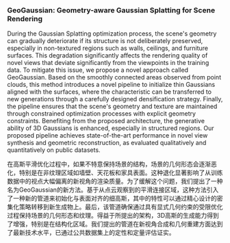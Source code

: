 ### GeoGaussian: Geometry-aware Gaussian Splatting for Scene Rendering

During the Gaussian Splatting optimization process, the scene's geometry can gradually deteriorate if its structure is not deliberately preserved, especially in non-textured regions such as walls, ceilings, and furniture surfaces. This degradation significantly affects the rendering quality of novel views that deviate significantly from the viewpoints in the training data. To mitigate this issue, we propose a novel approach called GeoGaussian. Based on the smoothly connected areas observed from point clouds, this method introduces a novel pipeline to initialize thin Gaussians aligned with the surfaces, where the characteristic can be transferred to new generations through a carefully designed densification strategy. Finally, the pipeline ensures that the scene's geometry and texture are maintained through constrained optimization processes with explicit geometry constraints. Benefiting from the proposed architecture, the generative ability of 3D Gaussians is enhanced, especially in structured regions. Our proposed pipeline achieves state-of-the-art performance in novel view synthesis and geometric reconstruction, as evaluated qualitatively and quantitatively on public datasets.

在高斯平滑优化过程中，如果不特意保持场景的结构，场景的几何形态会逐渐恶化，特别是在非纹理区域如墙壁、天花板和家具表面。这种退化显著影响了从训练数据中的视点大幅偏离的新视角的渲染质量。为了缓解这个问题，我们提出了一种名为GeoGaussian的新方法。基于从点云观察到的平滑连接区域，这种方法引入了一种新的管道来初始化与表面对齐的细高斯，其中的特性可以通过精心设计的密集化策略转移到新生成物上。最后，该管道确保通过具有显式几何约束的受限优化过程保持场景的几何形态和纹理。得益于所提出的架构，3D高斯的生成能力得到了增强，特别是在结构化区域。我们提出的管道在新视角合成和几何重建方面达到了最新技术水平，已通过公共数据集上的定性和定量评估证实。
